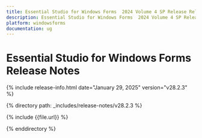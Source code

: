 ```yaml
---
title: Essential Studio for Windows Forms  2024 Volume 4 SP Release Release Notes  
description: Essential Studio for Windows Forms  2024 Volume 4 SP Release Release Notes  
platform: windowsforms
documentation: ug
---
```


# Essential Studio for Windows Forms   Release Notes  

{% include release-info.html date="January 29, 2025"  version="v28.2.3" %} 

{% directory path: _includes/release-notes/v28.2.3 %}

{% include {{file.url}} %}

{% enddirectory %}